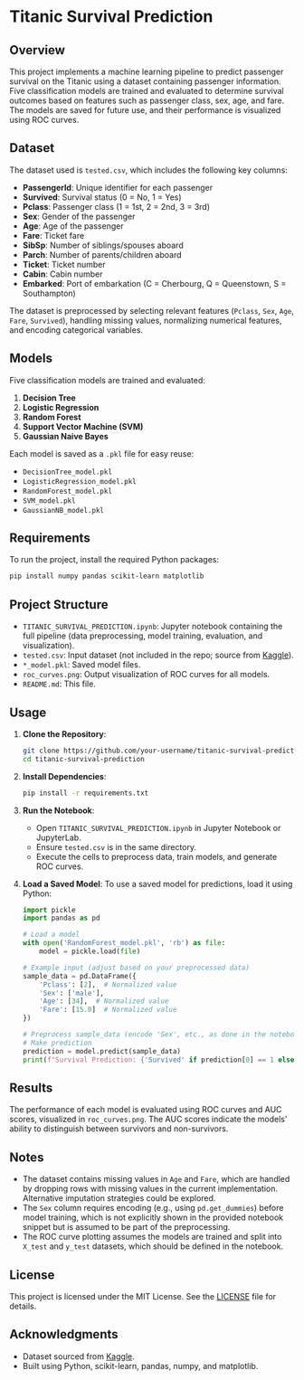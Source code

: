 # Titanic Survival Prediction

## Overview
This project implements a machine learning pipeline to predict passenger survival on the Titanic using a dataset containing passenger information. Five classification models are trained and evaluated to determine survival outcomes based on features such as passenger class, sex, age, and fare. The models are saved for future use, and their performance is visualized using ROC curves.

## Dataset
The dataset used is `tested.csv`, which includes the following key columns:
- **PassengerId**: Unique identifier for each passenger
- **Survived**: Survival status (0 = No, 1 = Yes)
- **Pclass**: Passenger class (1 = 1st, 2 = 2nd, 3 = 3rd)
- **Sex**: Gender of the passenger
- **Age**: Age of the passenger
- **Fare**: Ticket fare
- **SibSp**: Number of siblings/spouses aboard
- **Parch**: Number of parents/children aboard
- **Ticket**: Ticket number
- **Cabin**: Cabin number
- **Embarked**: Port of embarkation (C = Cherbourg, Q = Queenstown, S = Southampton)

The dataset is preprocessed by selecting relevant features (`Pclass`, `Sex`, `Age`, `Fare`, `Survived`), handling missing values, normalizing numerical features, and encoding categorical variables.

## Models
Five classification models are trained and evaluated:
1. **Decision Tree**
2. **Logistic Regression**
3. **Random Forest**
4. **Support Vector Machine (SVM)**
5. **Gaussian Naive Bayes**

Each model is saved as a `.pkl` file for easy reuse:
- `DecisionTree_model.pkl`
- `LogisticRegression_model.pkl`
- `RandomForest_model.pkl`
- `SVM_model.pkl`
- `GaussianNB_model.pkl`

## Requirements
To run the project, install the required Python packages:
```bash
pip install numpy pandas scikit-learn matplotlib
```

## Project Structure
- `TITANIC_SURVIVAL_PREDICTION.ipynb`: Jupyter notebook containing the full pipeline (data preprocessing, model training, evaluation, and visualization).
- `tested.csv`: Input dataset (not included in the repo; source from [Kaggle](https://www.kaggle.com/datasets/brendan45774/test-file)).
- `*_model.pkl`: Saved model files.
- `roc_curves.png`: Output visualization of ROC curves for all models.
- `README.md`: This file.

## Usage
1. **Clone the Repository**:
   ```bash
   git clone https://github.com/your-username/titanic-survival-prediction.git
   cd titanic-survival-prediction
   ```

2. **Install Dependencies**:
   ```bash
   pip install -r requirements.txt
   ```

3. **Run the Notebook**:
   - Open `TITANIC_SURVIVAL_PREDICTION.ipynb` in Jupyter Notebook or JupyterLab.
   - Ensure `tested.csv` is in the same directory.
   - Execute the cells to preprocess data, train models, and generate ROC curves.

4. **Load a Saved Model**:
   To use a saved model for predictions, load it using Python:
   ```python
   import pickle
   import pandas as pd

   # Load a model
   with open('RandomForest_model.pkl', 'rb') as file:
       model = pickle.load(file)

   # Example input (adjust based on your preprocessed data)
   sample_data = pd.DataFrame({
       'Pclass': [2],  # Normalized value
       'Sex': ['male'],
       'Age': [34],  # Normalized value
       'Fare': [15.0]  # Normalized value
   })

   # Preprocess sample_data (encode 'Sex', etc., as done in the notebook)
   # Make prediction
   prediction = model.predict(sample_data)
   print(f"Survival Prediction: {'Survived' if prediction[0] == 1 else 'Did not survive'}")
   ```

## Results
The performance of each model is evaluated using ROC curves and AUC scores, visualized in `roc_curves.png`. The AUC scores indicate the models' ability to distinguish between survivors and non-survivors.

## Notes
- The dataset contains missing values in `Age` and `Fare`, which are handled by dropping rows with missing values in the current implementation. Alternative imputation strategies could be explored.
- The `Sex` column requires encoding (e.g., using `pd.get_dummies`) before model training, which is not explicitly shown in the provided notebook snippet but is assumed to be part of the preprocessing.
- The ROC curve plotting assumes the models are trained and split into `X_test` and `y_test` datasets, which should be defined in the notebook.

## License
This project is licensed under the MIT License. See the [LICENSE](LICENSE) file for details.

## Acknowledgments
- Dataset sourced from [Kaggle](https://www.kaggle.com/datasets/brendan45774/test-file).
- Built using Python, scikit-learn, pandas, numpy, and matplotlib.
